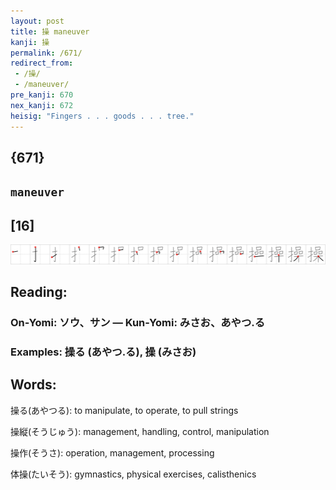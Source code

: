 ```yaml
---
layout: post
title: 操 maneuver
kanji: 操
permalink: /671/
redirect_from:
 - /操/
 - /maneuver/
pre_kanji: 670
nex_kanji: 672
heisig: "Fingers . . . goods . . . tree."
---
```


## {671}

## `maneuver`

## [16]

<div class="stroke"><img src="../images/E6938D.png" /></div>

## Reading:

### On-Yomi: ソウ、サン &mdash; Kun-Yomi: みさお、あやつ.る

### Examples: 操る (あやつ.る), 操 (みさお)

## Words:

操る(あやつる): to manipulate, to operate, to pull strings

操縦(そうじゅう): management, handling, control, manipulation

操作(そうさ): operation, management, processing

体操(たいそう): gymnastics, physical exercises, calisthenics
